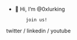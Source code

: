 - 👋 Hi, I’m @0xlurking

          join us!

twitter / linkedin / youtube

<!---
0xlurking/0xlurking is a ✨ special ✨ repository because its `README.md` (this file) appears on your GitHub profile.
You can click the Preview link to take a look at your changes.
--->
